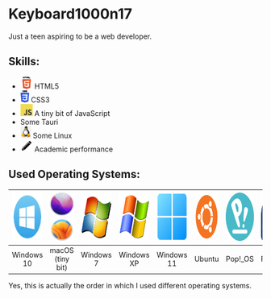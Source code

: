 # Keyboard1000n17
Just a teen aspiring to be a web developer.

## Skills:
- <img src="./assets/HTML5_logo.png" alt="HTML5 logo" style="height: 24px" /> HTML5
- <img src="./assets/CSS3_logo.png" alt="CSS3 logo" style="height: 24px" /> CSS3
- <img src="./assets/JS_logo.png" alt="JS logo" style="height: 24px" /> A tiny bit of JavaScript
- Some Tauri
- <img src="./assets/Tux_logo.webp" alt="Tux logo" style="height: 24px" /> Some Linux
- <img src="./assets/pencil.jpg" alt="A pencil" style="height: 24px" /> Academic performance

## Used Operating Systems:
| <img src="./assets/Windows_10_logo.png" alt="Windows 10 logo" style="height: 96px" /> | <img src="./assets/macOS_Monterey.png" alt="macOS Monterey logo" style="height: 48px" /> <img src="./assets/macOS_Ventura.png" alt="macOS Ventura logo" style="height: 48px" />  | <img src="./assets/Windows_7_logo.png" alt="Windows 7 logo" style="height: 96px" /> | <img src="./assets/Windows_XP_logo.png" alt="Windows XP logo" style="height: 96px" /> | <img src="./assets/Windows_11_logo.png" alt="Windows 11 logo" style="height: 96px" /> | <img src="./assets/Ubuntu_logo.png" alt="Ubuntu logo" style="height: 96px" /> | <img src="./assets/Pop!_OS_logo.png" alt="Pop!_OS logo" style="height: 96px" /> | <img src="./assets/Fedora_logo.png" alt="Fedora logo" style="height: 96px" /> |
|:---:|:---:|:---:|:---:|:---:|:---:|:---:|:---:|
| Windows 10 | macOS (tiny bit) | Windows 7 | Windows XP | Windows 11 | Ubuntu | Pop!_OS | Fedora |

Yes, this is actually the order in which I used different operating systems.
